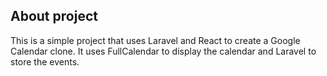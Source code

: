 ## About project

This is a simple project that uses Laravel and React to create a Google Calendar clone. It uses FullCalendar to display the calendar and Laravel to store the events.
